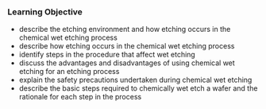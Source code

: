 ### Learning Objective

- describe the etching environment and how etching occurs in the chemical wet etching process
- describe how etching occurs in the chemical wet etching process
- identify steps in the procedure that affect wet etching
- discuss the advantages and disadvantages of using chemical wet etching for an etching process
- explain the safety precautions undertaken during chemical wet etching
- describe the basic steps required to chemically wet etch a wafer and the rationale for each step in the process
